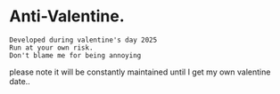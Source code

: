 # Anti-Valentine.
    Developed during valentine's day 2025
    Run at your own risk. 
    Don't blame me for being annoying 
please note it will be constantly maintained until I get my own valentine date..
   
